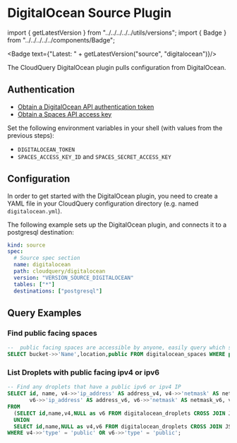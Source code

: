 # DigitalOcean Source Plugin

import { getLatestVersion } from "../../../../../utils/versions";
import { Badge } from "../../../../../components/Badge";

<Badge text={"Latest: " + getLatestVersion("source", "digitalocean")}/>

The CloudQuery DigitalOcean plugin pulls configuration from DigitalOcean.

## Authentication

- [Obtain a DigitalOcean API authentication token](https://docs.digitalocean.com/reference/api/api-reference/#section/Authentication)
- [Obtain a Spaces API access key](https://cloud.digitalocean.com/settings/api/tokens?i=d6d4a6)

Set the following environment variables in your shell (with values from the previous steps):

- `DIGITALOCEAN_TOKEN`
- `SPACES_ACCESS_KEY_ID` and `SPACES_SECRET_ACCESS_KEY`

## Configuration

In order to get started with the DigitalOcean plugin, you need to create a YAML file in your CloudQuery configuration directory (e.g. named `digitalocean.yml`).

The following example sets up the DigitalOcean plugin, and connects it to a postgresql destination:

```yaml copy
kind: source
spec:
  # Source spec section
  name: digitalocean
  path: cloudquery/digitalocean
  version: "VERSION_SOURCE_DIGITALOCEAN"
  tables: ["*"]
  destinations: ["postgresql"]
```

## Query Examples

### Find public facing spaces

```sql
--  public facing spaces are accessible by anyone, easily query which space is public facing in your account
SELECT bucket->>'Name',location,public FROM digitalocean_spaces WHERE public = true;
```

### List Droplets with public facing ipv4 or ipv6

```sql
-- Find any droplets that have a public ipv6 or ipv4 IP
SELECT id, name, v4->>'ip_address' AS address_v4, v4->>'netmask' AS netmask_v4, v4->>'gateway' AS gateway_v4,
       v6->>'ip_address' AS address_v6, v6->>'netmask' AS netmask_v6, v6->>'gateway' AS gateway_v6
FROM 
  (SELECT id,name,v4,NULL as v6 FROM digitalocean_droplets CROSS JOIN JSONB_ARRAY_ELEMENTS(digitalocean_droplets.networks->'v4') AS v4 
  UNION
  SELECT id,name,NULL as v4,v6 FROM digitalocean_droplets CROSS JOIN JSONB_ARRAY_ELEMENTS(digitalocean_droplets.networks->'v6') AS v6) AS union_v46
WHERE v4->>'type' = 'public' OR v6->>'type' = 'public';
```